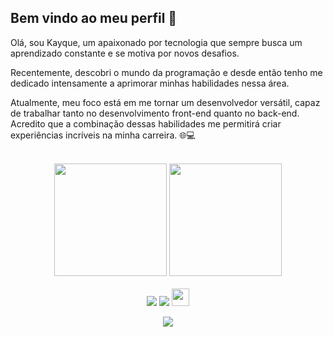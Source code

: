 ## Bem vindo ao meu perfil 👋

Olá, sou Kayque, um apaixonado por tecnologia que sempre busca um aprendizado constante e se motiva por novos desafios.

Recentemente, descobri o mundo da programação e desde então tenho me dedicado intensamente a aprimorar minhas habilidades nessa área.

Atualmente, meu foco está em me tornar um desenvolvedor versátil, capaz de trabalhar tanto no desenvolvimento front-end quanto no back-end. Acredito que a combinação dessas habilidades me permitirá criar experiências incríveis na minha carreira. 🌐💻

<br>
<div align="center">
  <img height="180em" src="https://github-readme-stats.vercel.app/api?username=Kayque-Silva&show_icons=true&theme=dark&include_all_commits=true&count_private=true"/>
  <img height="180em" src="https://github-readme-stats.vercel.app/api/top-langs/?username=Kayque-Silva&layout=compact&langs_count=10&theme=dark"/>
  <!-- TEMAS: dark, radical, merko, gruvbox, tokyonight, onedark, cobalt, synthwave, highcontrast, dracula -->
</div>
<br>
<!-- REDES SOCIAIS -->
<div align="center">
  <a href="https://instagram.com/kayque_sillva" target="_blank"><img src="https://img.shields.io/badge/-Instagram-%23E4405F?style=for-the-badge&logo=instagram&logoColor=white" target="_blank"></a>
  <a href="https://www.linkedin.com/in/kayque-silva-48202a1ba/" target="_blank"><img src="https://img.shields.io/badge/-LinkedIn-%230077B5?style=for-the-badge&logo=linkedin&logoColor=white" target="_blank"></a>  
   <a href="mailto:kayque563@gmail.com" target="_blank"><img src="https://play-lh.googleusercontent.com/D1Dz2BjPYev_oyksKXsdtAS66a_2Ql-sklpzTnwR9lqnDG_P5lAJEtfR70FudJ0XMA=s48-rw" style='width: 28px' target="_blank"></a>  

  ![](https://visitor-badge.glitch.me/badge?page_id=Kayque-Silva)
</div>
